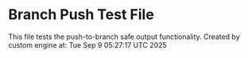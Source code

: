 # Branch Push Test File
This file tests the push-to-branch safe output functionality.
Created by custom engine at: Tue Sep  9 05:27:17 UTC 2025
